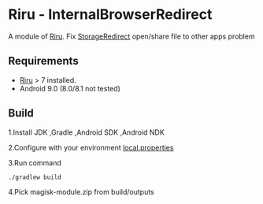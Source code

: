 # Riru - InternalBrowserRedirect

A module of [Riru](https://github.com/RikkaApps/Riru). Fix [StorageRedirect](https://play.google.com/store/apps/details?id=moe.shizuku.redirectstorage) open/share file to other apps problem

## Requirements

* [Riru](https://github.com/RikkaApps/Riru) > 7 installed.
* Android 9.0 (8.0/8.1 not tested)

## Build

  1.Install JDK ,Gradle ,Android SDK ,Android NDK

  2.Configure with your environment [local.properties](https://github.com/Kr328/Riru-InternalBrowserRedirect/blob/master/local.properties)

  3.Run command 

``` Gradle 
./gradlew build
```
  4.Pick magisk-module.zip from build/outputs
